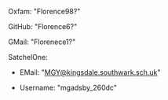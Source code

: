 Oxfam: "Florence98?"

GitHub: "Florence6?"

GMail: "Florenece1?"

SatchelOne:

- EMail: "MGY@kingsdale.southwark.sch.uk"

- Username: "mgadsby_260dc"

